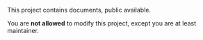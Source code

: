 This project contains documents, public available.

You are **not allowed** to modify this project, except you are at least maintainer.
